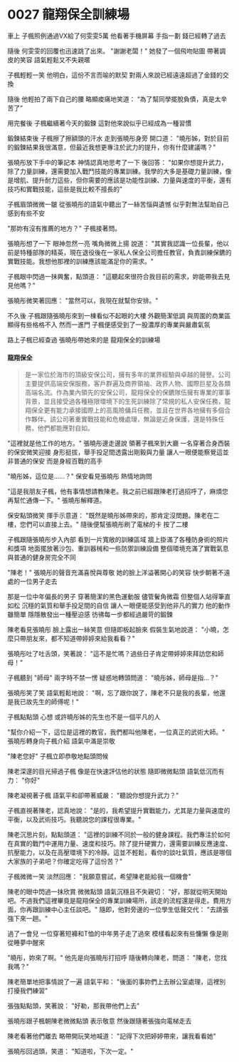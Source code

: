# 0027 龍翔保全訓練場

車上
子楓照例通過VX給了何雯雯5萬
他看著手機屏幕
手指一劃
錢已經轉了過去

隨後
何雯雯的回覆也迅速跳了出來。
"謝謝老闆！"
她發了一個飛吻貼圖
帶著調皮的笑容
語氣輕鬆又不失親暱

子楓輕輕一笑
他明白，這份不言而喻的默契
對兩人來說已經遠遠超過了金錢的交換

隨後
他輕拍了兩下自己的腰
略顯痠痛地笑道：
“為了幫同學擺脫負債，真是太辛苦了”

用完餐後
子楓繼續著今天的鍛鍊
這對他來說似乎已經成為一種習慣

鍛鍊結束後
子楓擦了擦額頭的汗水
走到張曉彤身旁
開口道：
"曉彤姊，對於目前的鍛鍊結果我很滿意，但最近我想更專注於武力的提升，你有什麼建議嗎？"

張曉彤放下手中的筆記本
神情認真地思考了一下
後回答：
"如果你想提升武力，除了力量訓練，還需要加入戰鬥技能的專業訓練。我學的大多是基礎力量訓練，像是增肌、提升耐力這些，但你需要的應該是功能性訓練、力量與速度的平衡，還有技巧和實戰技能，這些是我比較不擅長的"

子楓眉頭微微一皺
從張曉彤的語氣中聽出了一絲苦惱與遺憾
似乎對無法幫助自己感到有些不安

"那妳有沒有推薦的地方？"
子楓接著問。

張曉彤想了一下
眼神忽然一亮
嘴角微微上揚
說道：
"其實我認識一位長輩，他以前是特種部隊的精英，現在退役後在一家私人保全公司擔任教官，負責訓練保鑣的實戰技能。我想他那裡的訓練應該能滿足你的需求。"

子楓眼中閃過一抹興奮，點頭道：
"這聽起來很符合我目前的需求，妳能帶我去見見他嗎？"

張曉彤微笑著回應：
"當然可以，我現在就幫你安排。"

不久後
子楓跟隨張曉彤來到一棟看似不起眼的大樓
外觀簡潔低調
與周圍的商業區顯得有些格格不入
然而一進門
子楓便感受到了一股濃厚的專業與嚴肅氣氛

路上子楓已經查過
張曉彤帶她來的是
龍翔保全的訓練場

#### 龍翔保全
> 是一家位於海市的頂級安保公司，擁有多年的業界經驗與卓越的聲譽。公司主要提供高端安保服務，客戶群遍及商界領袖、政界人物、國際巨星及各類高端名流。作為業內領先的安保公司，龍翔保全的保鑣隊伍擁有專業的軍事背景，並且接受過各種極限環境下的生死訓練除了常規的私人安保任務，龍翔保全更有能力承接國際上的高風險傭兵任務，並且在世界各地擁有多個合作夥伴。該公司著重實戰技能和危機處理，無論是近身保護，還是特殊任務，他們都能應對自如。


"這裡就是他工作的地方。"
張曉彤邊走邊說
領著子楓來到大廳
一名穿著合身西裝的保安微笑迎接
身形挺拔，舉手投足間透露出剛毅與力量
讓人一眼便能察覺這並非普通的保安
而是身經百戰的高手

"曉彤姊，這位是……？"
保安看見張曉彤
熱情地詢問

"這是我朋友子楓，他有事情想請教陳老。我之前已經跟陳老打過招呼了，麻煩您再幫忙通傳一下。"
張曉彤解釋道。

保安點頭微笑
揮手示意道：
"既然是曉彤姊帶來的，那肯定沒問題。陳老在二樓，您們可以直接上去。"
隨後便幫張曉彤刷了電梯的卡
按了二樓

子楓跟隨張曉彤步入內部
看到一片寬敞的訓練區域
牆上掛滿了各種防身術的照片和獎項
地面擺放著沙包、重訓器械和一些防禦訓練設備
整個環境充滿了實戰氣息
與普通的健身房完全不同

"陳老！"
張曉彤的聲音充滿喜悅與尊敬
她的臉上洋溢著開心的笑容
快步朝著不遠處的一位男子走去

那是一位中年偏長的男子
穿著簡潔的黑色運動服
儘管鬢角微霜
但整個人站得筆直如松
沉穩的氣質和舉手投足間的自信
讓人一眼便能感受到他非凡的實力
他的動作雖簡單
隱隱散發出一種壓迫感
彷彿每一步都經過嚴苛的鍛鍊

陳老看見張曉彤
臉上露出一絲笑意
但隨即板起臉來
假裝生氣地說道：
"小曉，怎麼只帶朋友來，都不知道帶婷婷來給我看看？"

張曉彤吐了吐舌頭，笑著說：
"這不是忙嗎？過些日子肯定帶婷婷來拜訪您和師母！"

子楓聽到 "師母" 兩字時不禁一愣
疑惑地轉頭問道：
"曉彤姊，師母是指...？"

張曉彤笑了笑
語氣輕鬆地說：
"啊，忘了跟你說了，陳老不只是我的長輩，他還是我已故先生的師傅呢！"

子楓點點頭
心想
或許曉彤姊的先生也不是一個平凡的人

"幫你介紹一下，這位是這裡的教官，我們都叫他陳老，一位真正的武術大師。"
張曉彤轉身向子楓介紹
語氣中滿是崇敬

"陳老您好"
子楓立即恭敬地點頭問候

陳老深邃的目光掃過子楓
像是在快速評估他的狀態
隨即微微點頭
語氣低沉而有力：
"你好"

陳老凝視著子楓
語氣平和卻帶著威嚴：
"聽說你想提升武力？"

子楓直視著陳老，認真地說：
"是的，我希望提升實戰能力，尤其是力量與速度的平衡，以及武術技巧。我聽說您的課程很專業。"

陳老沉思片刻，點點頭道：
"這裡的訓練不同於一般的健身課程。我們專注於如何在真實的戰鬥中運用力量、速度和技巧。除了提升硬實力，還需要訓練反應速度、抗壓能力，以及在高壓環境下的冷靜。這並不輕鬆，看你的談吐氣質，應該是哪個大家族的子弟吧？你確定吃得了這份苦？"

子楓微微一笑
淡然回應：
"我願意嘗試，希望陳老能給我一個機會"

陳老的眼中閃過一抹欣賞
微微點頭
語氣沉穩且不失親切：
"好，那就從明天開始吧。不過我們這裡畢竟是龍翔保全的專業訓練場所，該走的流程還是得走。費用方面，你再跟訓練中心主任談吧。"
隨即，他對旁邊的一位學生低聲交代：
"去請張強下來一趟。"

過了一會兒
一位穿著短褲和T恤的中年男子走了過來
模樣看起來有些慵懶
像是剛從睡夢中醒來

"曉彤，妳來了啊。"
他先是向張曉彤打招呼
隨後轉向陳老，問道：
"陳老，您找我嗎？"

陳老簡單地把事情說了一遍
語氣平和：
"後面的事妳們上去辦公室處理，這裡別打擾我們練習"

張強點點頭，笑著說：
"好勒，那我帶他們上去"

張曉彤跟子楓朝陳老微微點頭
表示敬意
然後跟隨著張強向電梯走去

陳老看著他們離去
略帶開玩笑地喊道：
"記得下次把婷婷帶來，讓我看看她"

張曉彤回過頭，笑道：
"知道啦，下次一定。"